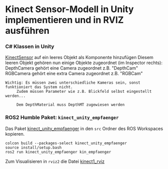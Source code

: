 # Kinect Sensor-Modell in Unity implementieren und in RVIZ ausführen

### C# Klassen in Unity
[KinectSensor](KinectSensor.cs) auf ein leeres Objekt als Komponente hinzufügen
Diesem leeren Objekt gehören nun einige Objekte zugeordnet (im Inspector rechts):
	DepthCamera gehört eine Camera zugeordnet z.B. "DepthCam" 
	RGBCamera gehört eine extra Camera zugeordnet z.B. "RGBCam"
	
	Wichtig: Es müssen zwei unterschiedliche Kameras sein, sonst funktioniert das System nicht.
		 Zudem müssen Parameter wie z.B. Blickfeld selbst eingestellt werden...
		 
		 Dem DepthMaterial muss DepthMT zugewiesen werden



### ROS2 Humble Paket: ```kinect_unity_empfaenger```
Das Paket [kinect_unity_empfaenger](./) in den ```src``` Ordner des 
ROS Workspaces kopieren.

```
colcon build --packages-select kinect_unity_empfaenger
source install/setup.bash
ros2 run kinect_unity_empfaenger kin_empfaenger
``` 

Zum Visualisieren in ```rviz2``` die Datei [kinect1_rviz](kinect1_rviz.rviz)

